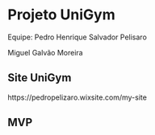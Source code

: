 <H1> Projeto UniGym</H1>

Equipe:
Pedro Henrique Salvador Pelisaro

Miguel Galvão Moreira

<h2> Site UniGym</h2>
https://pedropelizaro.wixsite.com/my-site

<h2> MVP </h2>



